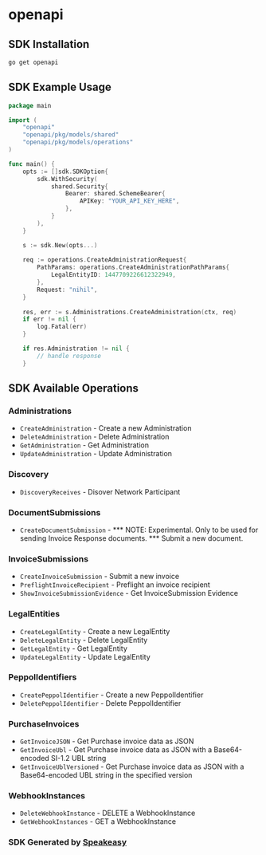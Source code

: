 # openapi

<!-- Start SDK Installation -->
## SDK Installation

```bash
go get openapi
```
<!-- End SDK Installation -->

## SDK Example Usage
<!-- Start SDK Example Usage -->
```go
package main

import (
    "openapi"
    "openapi/pkg/models/shared"
    "openapi/pkg/models/operations"
)

func main() {
    opts := []sdk.SDKOption{
        sdk.WithSecurity(
            shared.Security{
                Bearer: shared.SchemeBearer{
                    APIKey: "YOUR_API_KEY_HERE",
                },
            }
        ),
    }

    s := sdk.New(opts...)
    
    req := operations.CreateAdministrationRequest{
        PathParams: operations.CreateAdministrationPathParams{
            LegalEntityID: 1447709226612322949,
        },
        Request: "nihil",
    }
    
    res, err := s.Administrations.CreateAdministration(ctx, req)
    if err != nil {
        log.Fatal(err)
    }

    if res.Administration != nil {
        // handle response
    }
```
<!-- End SDK Example Usage -->

<!-- Start SDK Available Operations -->
## SDK Available Operations

### Administrations

* `CreateAdministration` - Create a new Administration
* `DeleteAdministration` - Delete Administration
* `GetAdministration` - Get Administration
* `UpdateAdministration` - Update Administration

### Discovery

* `DiscoveryReceives` - Disover Network Participant

### DocumentSubmissions

* `CreateDocumentSubmission` - *** NOTE: Experimental. Only to be used for sending Invoice Response documents. *** Submit a new document.

### InvoiceSubmissions

* `CreateInvoiceSubmission` - Submit a new invoice
* `PreflightInvoiceRecipient` - Preflight an invoice recipient
* `ShowInvoiceSubmissionEvidence` - Get InvoiceSubmission Evidence

### LegalEntities

* `CreateLegalEntity` - Create a new LegalEntity
* `DeleteLegalEntity` - Delete LegalEntity
* `GetLegalEntity` - Get LegalEntity
* `UpdateLegalEntity` - Update LegalEntity

### PeppolIdentifiers

* `CreatePeppolIdentifier` - Create a new PeppolIdentifier
* `DeletePeppolIdentifier` - Delete PeppolIdentifier

### PurchaseInvoices

* `GetInvoiceJSON` - Get Purchase invoice data as JSON
* `GetInvoiceUbl` - Get Purchase invoice data as JSON with a Base64-encoded SI-1.2 UBL string
* `GetInvoiceUblVersioned` - Get Purchase invoice data as JSON with a Base64-encoded UBL string in the specified version

### WebhookInstances

* `DeleteWebhookInstance` - DELETE a WebhookInstance
* `GetWebhookInstances` - GET a WebhookInstance

<!-- End SDK Available Operations -->

### SDK Generated by [Speakeasy](https://docs.speakeasyapi.dev/docs/using-speakeasy/client-sdks)
